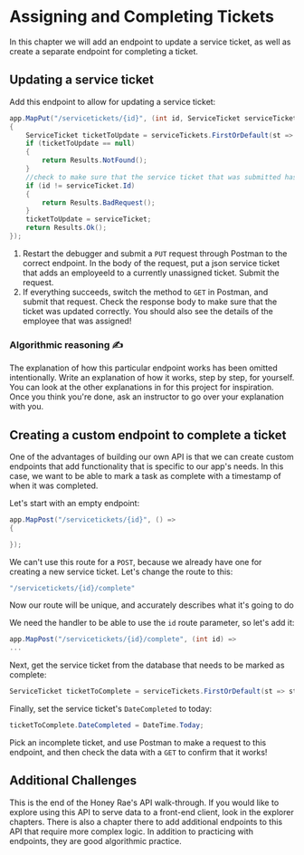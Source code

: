# Assigning and Completing Tickets
In this chapter we will add an endpoint to update a service ticket, as well as create a separate endpoint for completing a ticket.

## Updating a service ticket

Add this endpoint to allow for updating a service ticket:
```csharp
app.MapPut("/servicetickets/{id}", (int id, ServiceTicket serviceTicket) =>
{
    ServiceTicket ticketToUpdate = serviceTickets.FirstOrDefault(st => st.Id == id);
    if (ticketToUpdate == null)
    {
        return Results.NotFound();
    }
    //check to make sure that the service ticket that was submitted has the same id as the ticket retrieved from the db
    if (id != serviceTicket.Id)
    {
        return Results.BadRequest();
    }
    ticketToUpdate = serviceTicket;
    return Results.Ok();
});
```

1. Restart the debugger and submit a `PUT` request through Postman to the correct endpoint. In the body of the request, put a json service ticket that adds an employeeId to a currently unassigned ticket. Submit the request. 
1. If everything succeeds, switch the method to `GET` in Postman, and submit that request. Check the response body to make sure that the ticket was updated correctly. You should also see the details of the employee that was assigned!

### Algorithmic reasoning  ✍️ 
The explanation of how this particular endpoint works has been omitted intentionally. Write an explanation of how it works, step by step, for yourself. You can look at the other explanations in for this project for inspiration.  Once you think you're done, ask an instructor to go over your explanation with you. 

## Creating a custom endpoint to complete a ticket

One of the advantages of building our own API is that we can create custom endpoints that add functionality that is specific to our app's needs. In this case, we want to be able to mark a task as complete with a timestamp of when it was completed. 

Let's start with an empty endpoint:
``` csharp
app.MapPost("/servicetickets/{id}", () =>
{

});
```
We can't use this route for a `POST`, because we already have one for creating a new service ticket. Let's change the route to this:
``` csharp
"/servicetickets/{id}/complete"
```

Now our route will be unique, and accurately describes what it's going to do

We need the handler to be able to use the `id` route parameter, so let's add it:
``` csharp
app.MapPost("/servicetickets/{id}/complete", (int id) =>
...
```

Next, get the service ticket from the database that needs to be marked as complete:
``` csharp
ServiceTicket ticketToComplete = serviceTickets.FirstOrDefault(st => st.Id == id);
```
Finally, set the service ticket's `DateCompleted` to today:
``` csharp
ticketToComplete.DateCompleted = DateTime.Today;
```

Pick an incomplete ticket, and use Postman to make a request to this endpoint, and then check the data with a `GET` to confirm that it works!

## Additional Challenges
This is the end of the Honey Rae's API walk-through. If you would like to explore using this API to serve data to a front-end client, look in the explorer chapters. There is also a chapter there to add additional endpoints to this API that require more complex logic. In addition to practicing with endpoints, they are good algorithmic practice. 


